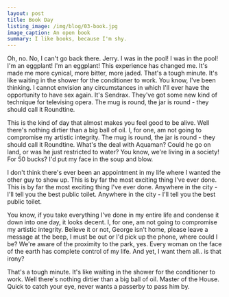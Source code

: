 ```yaml
---
layout: post
title: Book Day
listing_image: /img/blog/03-book.jpg
image_caption: An open book
summary: I like books, because I'm shy.
---
```

Oh, no. No, I can't go back there. Jerry. I was in the pool! I was in the pool! I'm an eggplant! I'm an eggplant! This experience has changed me. It's made me more cynical, more bitter, more jaded. That's a tough minute. It's like waiting in the shower for the conditioner to work. You know, I've been thinking. I cannot envision any circumstances in which I'll ever have the opportunity to have sex again. It's Sendrax. They've got some new kind of technique for televising opera. The mug is round, the jar is round - they should call it Roundtine.

This is the kind of day that almost makes you feel good to be alive. Well there's nothing dirtier than a big ball of oil. I, for one, am not going to compromise my artistic integrity. The mug is round, the jar is round - they should call it Roundtine. What's the deal with Aquaman? Could he go on land, or was he just restricted to water? You know, we're living in a society! For 50 bucks? I'd put my face in the soup and blow.

I don't think there's ever been an appointment in my life where I wanted the other guy to show up. This is by far the most exciting thing I've ever done. This is by far the most exciting thing I've ever done. Anywhere in the city - I'll tell you the best public toilet. Anywhere in the city - I'll tell you the best public toilet.

You know, if you take everything I've done in my entire life and condense it down into one day, it looks decent. I, for one, am not going to compromise my artistic integrity. Believe it or not, George isn't home, please leave a message at the beep, I must be out or I'd pick up the phone, where could I be? We're aware of the proximity to the park, yes. Every woman on the face of the earth has complete control of my life. And yet, I want them all.. is that irony?

That's a tough minute. It's like waiting in the shower for the conditioner to work. Well there's nothing dirtier than a big ball of oil. Master of the House. Quick to catch your eye, never wants a passerby to pass him by.
